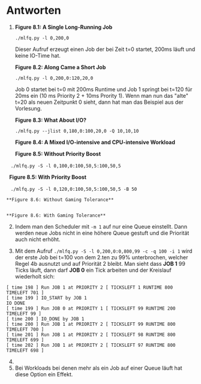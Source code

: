 # Antworten

1. 
   **Figure 8.1: A Single Long-Running Job**

   `./mlfq.py -l 0,200,0`

   Dieser Aufruf erzeugt einen Job der bei Zeit t=0 startet, 200ms läuft und keine IO-Time hat.

   **Figure 8.2: Along Came a Short Job**

   `./mlfq.py -l 0,200,0:120,20,0`

   Job 0 startet bei t=0 mit 200ms Runtime und Job 1 springt bei t=120 für 20ms ein (10 ms Priority 2 + 10ms Prority 1). Wenn man nun das "alte" t=20 als neuen Zeitpunkt 0 sieht, dann hat man das Beispiel aus der Vorlesung.
   
   **Figure 8.3: What About I/O?**
   
   `./mlfq.py --jlist 0,180,0:100,20,0 -Q 10,10,10`
   
   **Figure 8.4: A Mixed I/O-intensive and CPU-intensive Workload**
   
   **Figure 8.5: Without Priority Boost**
   
    `./mlfq.py -S -l 0,100,0:100,50,5:100,50,5`
    
   **Figure 8.5: With Priority Boost**
   
    `./mlfq.py -S -l 0,120,0:100,50,5:100,50,5 -B 50`
    
    **Figure 8.6: Without Gaming Tolerance**
   
    
    **Figure 8.6: With Gaming Tolerance**


2. Indem man den Scheduler mit `-m 1` auf nur eine Queue einstellt. Dann werden neue Jobs nicht in eine höhere Queue gestuft und die Priorität auch nicht erhöht.

3. Mit dem Aufruf `./mlfq.py -S -l 0,200,0:0,800,99 -c -q 100 -i 1` wird der erste Job bei t=100 von dem 2.ten zu 99% unterbrochen, welcher Regel 4b ausnutzt und auf Priorität 2 bleibt. Man sieht dass **JOB 1** 99 Ticks läuft, dann darf **JOB 0** ein Tick arbeiten und der Kreislauf wiederholt sich:

```
[ time 198 ] Run JOB 1 at PRIORITY 2 [ TICKSLEFT 1 RUNTIME 800 TIMELEFT 701 ]
[ time 199 ] IO_START by JOB 1
IO DONE
[ time 199 ] Run JOB 0 at PRIORITY 1 [ TICKSLEFT 99 RUNTIME 200 TIMELEFT 99 ]
[ time 200 ] IO_DONE by JOB 1
[ time 200 ] Run JOB 1 at PRIORITY 2 [ TICKSLEFT 99 RUNTIME 800 TIMELEFT 700 ]
[ time 201 ] Run JOB 1 at PRIORITY 2 [ TICKSLEFT 98 RUNTIME 800 TIMELEFT 699 ]
[ time 202 ] Run JOB 1 at PRIORITY 2 [ TICKSLEFT 97 RUNTIME 800 TIMELEFT 698 ]
```


4.
5. Bei Workloads bei denen mehr als ein Job auf einer Queue läuft hat diese Option ein Effekt.                
